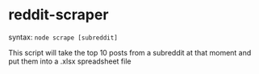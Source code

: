 # reddit-scraper

syntax:
``` node scrape [subreddit]  ```

This script will take the top 10 posts from a subreddit at that moment and put
them into a .xlsx spreadsheet file
